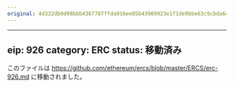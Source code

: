 ```yaml
---
original: 4d332db0d98bbb4367787ffda916ee05b43909923e1f1de9bbe63c9cbda6405c
---
```


---
eip: 926
category: ERC
status: 移動済み
---

このファイルは https://github.com/ethereum/ercs/blob/master/ERCS/erc-926.md に移動されました。